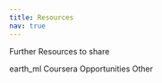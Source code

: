 ```yaml
---
title: Resources
nav: true
---
```


Further Resources to share

earth_ml
Coursera Opportunities
Other
